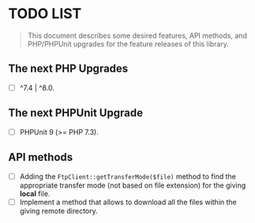 # TODO LIST

> This document describes some desired features, API methods, and PHP/PHPUnit upgrades for the feature releases of this library.

## The next PHP Upgrades

- [ ] ^7.4 | ^8.0.

## The next PHPUnit Upgrade

- [ ] PHPUnit 9 (>= PHP 7.3).

## API methods

- [ ] Adding the `FtpClient::getTransferMode($file)` method to find the appropriate transfer mode (not based on file extension) for the giving **local** file.
- [ ] Implement a method that allows to download all the files within the giving remote directory.
